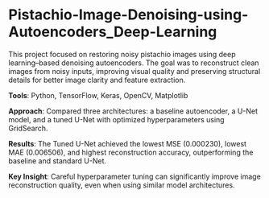 # Pistachio-Image-Denoising-using-Autoencoders_Deep-Learning

This project focused on restoring noisy pistachio images using deep learning–based denoising autoencoders. The goal was to reconstruct clean images from noisy inputs, improving visual quality and preserving structural details for better image clarity and feature extraction.

**Tools**: Python, TensorFlow, Keras, OpenCV, Matplotlib

**Approach**: Compared three architectures: a baseline autoencoder, a U-Net model, and a tuned U-Net with optimized hyperparameters using GridSearch.

**Results**: The Tuned U-Net achieved the lowest MSE (0.000230), lowest MAE (0.006506), and highest reconstruction accuracy, outperforming the baseline and standard U-Net.

**Key Insight**: Careful hyperparameter tuning can significantly improve image reconstruction quality, even when using similar model architectures.
